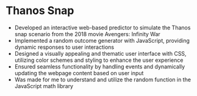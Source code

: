 # Thanos Snap

* Developed an interactive web-based predictor to simulate the Thanos snap scenario from the 2018 movie Avengers: Infinity War
* Implemented a random outcome generator with JavaScript, providing dynamic responses to user interactions
* Designed a visually appealing and thematic user interface with CSS, utilizing color schemes and styling to enhance the user experience
* Ensured seamless functionality by handling events and dynamically updating the webpage content based on user input
* Was made for me to understand and utilize the random function in the JavaScript math library
